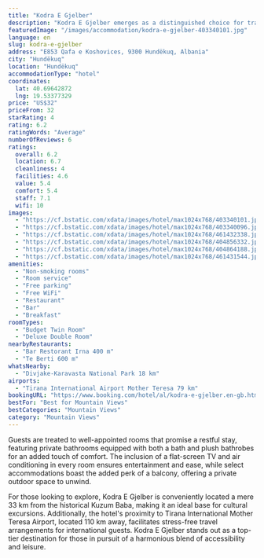 ```yaml
---
title: "Kodra E Gjelber"
description: "Kodra E Gjelber emerges as a distinguished choice for travelers seeking both comfort and convenience, situated 33 km from the vibrant Independence Square in Hundëkuq."
featuredImage: "/images/accommodation/kodra-e-gjelber-403340101.jpg"
language: en
slug: kodra-e-gjelber
address: "E853 Qafa e Koshovices, 9300 Hundëkuq, Albania"
city: "Hundëkuq"
location: "Hundëkuq"
accommodationType: "hotel"
coordinates:
  lat: 40.69642872
  lng: 19.53377329
price: "US$32"
priceFrom: 32
starRating: 4
rating: 6.2
ratingWords: "Average"
numberOfReviews: 6
ratings:
  overall: 6.2
  location: 6.7
  cleanliness: 4
  facilities: 4.6
  value: 5.4
  comfort: 5.4
  staff: 7.1
  wifi: 10
images:
  - "https://cf.bstatic.com/xdata/images/hotel/max1024x768/403340101.jpg?k=21c6d9016319abaca1a7797194b1233d04d71c851ac4f366250184df9cce366a&o=&hp=1"
  - "https://cf.bstatic.com/xdata/images/hotel/max1024x768/403340096.jpg?k=a598fb0dd77dbd2a7734381ae9d0cea5f75a06decbc2c11248b5ae72ebaa80f5&o=&hp=1"
  - "https://cf.bstatic.com/xdata/images/hotel/max1024x768/461432338.jpg?k=949d3c542af92fce44a3e75adf0468be8621f72b3c2dc5d536829dafda2a4227&o=&hp=1"
  - "https://cf.bstatic.com/xdata/images/hotel/max1024x768/404856332.jpg?k=0b8da5285ea5cd432d1646dc90b5b5e41c65bd50cec2ea8b406ab0784cfa2db8&o=&hp=1"
  - "https://cf.bstatic.com/xdata/images/hotel/max1024x768/404864188.jpg?k=a5e305508697da6f61357b1a4732af6e2d4c551c52f3d1888536a1f80cf8579a&o=&hp=1"
  - "https://cf.bstatic.com/xdata/images/hotel/max1024x768/461431544.jpg?k=633d9c45e96fa64baa70eef3afc56e38ec10fa04829ff5e5eb7de3be43ca26ae&o=&hp=1"
amenities:
  - "Non-smoking rooms"
  - "Room service"
  - "Free parking"
  - "Free WiFi"
  - "Restaurant"
  - "Bar"
  - "Breakfast"
roomTypes:
  - "Budget Twin Room"
  - "Deluxe Double Room"
nearbyRestaurants:
  - "Bar Restorant Irna 400 m"
  - "Te Berti 600 m"
whatsNearby:
  - "Divjake-Karavasta National Park 18 km"
airports:
  - "Tirana International Airport Mother Teresa 79 km"
bookingURL: "https://www.booking.com/hotel/al/kodra-e-gjelber.en-gb.html?aid=8035640"
bestFor: "Best for Mountain Views"
bestCategories: "Mountain Views"
category: "Mountain Views"
---
```


Guests are treated to well-appointed rooms that promise a restful stay, featuring private bathrooms equipped with both a bath and plush bathrobes for an added touch of comfort. The inclusion of a flat-screen TV and air conditioning in every room ensures entertainment and ease, while select accommodations boast the added perk of a balcony, offering a private outdoor space to unwind.

For those looking to explore, Kodra E Gjelber is conveniently located a mere 33 km from the historical Kuzum Baba, making it an ideal base for cultural excursions. Additionally, the hotel's proximity to Tirana International Mother Teresa Airport, located 110 km away, facilitates stress-free travel arrangements for international guests. Kodra E Gjelber stands out as a top-tier destination for those in pursuit of a harmonious blend of accessibility and leisure.